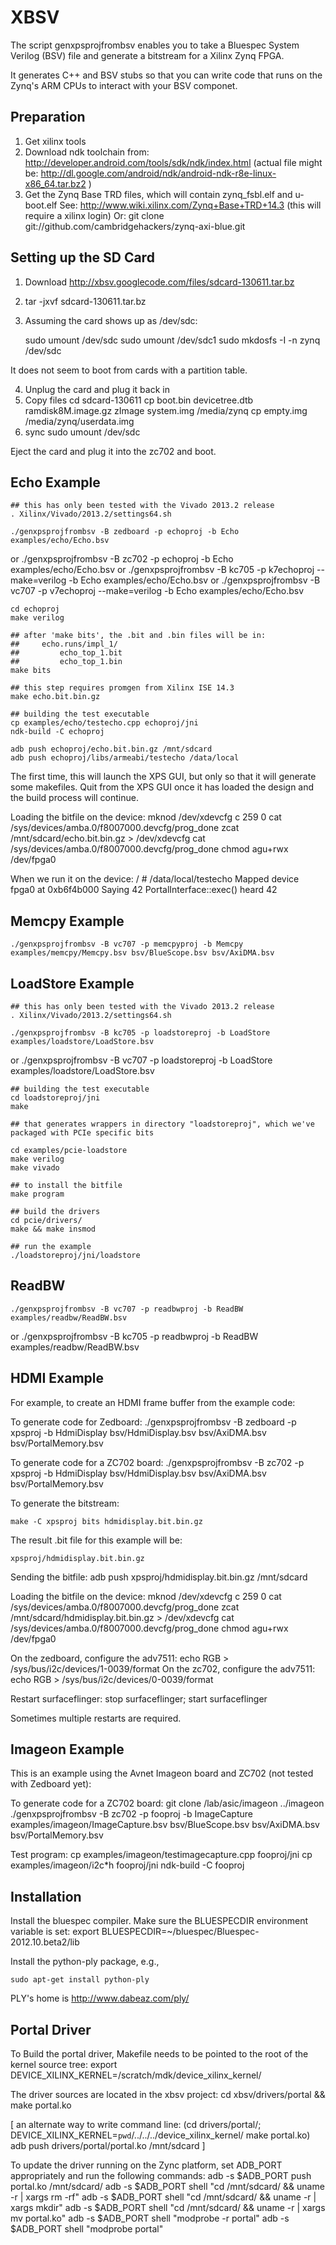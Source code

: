 XBSV
====

The script genxpsprojfrombsv enables you to take a Bluespec System
Verilog (BSV) file and generate a bitstream for a Xilinx Zynq FPGA. 

It generates C++ and BSV stubs so that you can write code that runs on
the Zynq's ARM CPUs to interact with your BSV componet.

Preparation
-----------
1. Get xilinx tools
2. Download ndk toolchain from: 
     http://developer.android.com/tools/sdk/ndk/index.html
     (actual file might be:
         http://dl.google.com/android/ndk/android-ndk-r8e-linux-x86_64.tar.bz2
     )
3. Get the Zynq Base TRD files, which will contain zynq_fsbl.elf and u-boot.elf
     See: http://www.wiki.xilinx.com/Zynq+Base+TRD+14.3
     (this will require a xilinx login)
   Or:
      git clone git://github.com/cambridgehackers/zynq-axi-blue.git

Setting up the SD Card
----------------------

1. Download http://xbsv.googlecode.com/files/sdcard-130611.tar.bz
2. tar -jxvf sdcard-130611.tar.bz
3. Assuming the card shows up as /dev/sdc:

   sudo umount /dev/sdc
   sudo umount /dev/sdc1
   sudo mkdosfs -I -n zynq /dev/sdc

It does not seem to boot from cards with a partition table.

4. Unplug the card and plug it back in
5. Copy files
   cd sdcard-130611
   cp boot.bin devicetree.dtb ramdisk8M.image.gz zImage system.img /media/zynq
   cp empty.img /media/zynq/userdata.img
5. sync
   sudo umount /dev/sdc

Eject the card and plug it into the zc702 and boot.

Echo Example
------------

    ## this has only been tested with the Vivado 2013.2 release
    . Xilinx/Vivado/2013.2/settings64.sh

    ./genxpsprojfrombsv -B zedboard -p echoproj -b Echo examples/echo/Echo.bsv
or
    ./genxpsprojfrombsv -B zc702 -p echoproj -b Echo examples/echo/Echo.bsv
or
    ./genxpsprojfrombsv -B kc705 -p k7echoproj --make=verilog -b Echo examples/echo/Echo.bsv
or
    ./genxpsprojfrombsv -B vc707 -p v7echoproj --make=verilog -b Echo examples/echo/Echo.bsv

    cd echoproj
    make verilog

    ## after 'make bits', the .bit and .bin files will be in:
    ##     echo.runs/impl_1/
    ##         echo_top_1.bit
    ##         echo_top_1.bin
    make bits

    ## this step requires promgen from Xilinx ISE 14.3
    make echo.bit.bin.gz

    ## building the test executable
    cp examples/echo/testecho.cpp echoproj/jni
    ndk-build -C echoproj

    adb push echoproj/echo.bit.bin.gz /mnt/sdcard
    adb push echoproj/libs/armeabi/testecho /data/local

The first time, this will launch the XPS GUI, but only so that it will
generate some makefiles. Quit from the XPS GUI once it has loaded the
design and the build process will continue.

Loading the bitfile on the device:
    mknod /dev/xdevcfg c 259 0
    cat /sys/devices/amba.0/f8007000.devcfg/prog_done
    zcat /mnt/sdcard/echo.bit.bin.gz > /dev/xdevcfg
    cat /sys/devices/amba.0/f8007000.devcfg/prog_done
    chmod agu+rwx /dev/fpga0

When we run it on the device:
    / # /data/local/testecho 
    Mapped device fpga0 at 0xb6f4b000
    Saying 42
    PortalInterface::exec()
    heard 42

Memcpy Example
--------------

    ./genxpsprojfrombsv -B vc707 -p memcpyproj -b Memcpy examples/memcpy/Memcpy.bsv bsv/BlueScope.bsv bsv/AxiDMA.bsv


LoadStore Example
------------

    ## this has only been tested with the Vivado 2013.2 release
    . Xilinx/Vivado/2013.2/settings64.sh

    ./genxpsprojfrombsv -B kc705 -p loadstoreproj -b LoadStore examples/loadstore/LoadStore.bsv
or
    ./genxpsprojfrombsv -B vc707 -p loadstoreproj -b LoadStore examples/loadstore/LoadStore.bsv

    ## building the test executable
    cd loadstoreproj/jni
    make

    ## that generates wrappers in directory "loadstoreproj", which we've packaged with PCIe specific bits

    cd examples/pcie-loadstore
    make verilog
    make vivado

    ## to install the bitfile
    make program

    ## build the drivers
    cd pcie/drivers/
    make && make insmod

    ## run the example
    ./loadstoreproj/jni/loadstore

ReadBW
------

    ./genxpsprojfrombsv -B vc707 -p readbwproj -b ReadBW examples/readbw/ReadBW.bsv
or
    ./genxpsprojfrombsv -B kc705 -p readbwproj -b ReadBW examples/readbw/ReadBW.bsv


HDMI Example
------------

For example, to create an HDMI frame buffer from the example code:

To generate code for Zedboard:
    ./genxpsprojfrombsv -B zedboard -p xpsproj -b HdmiDisplay bsv/HdmiDisplay.bsv bsv/AxiDMA.bsv bsv/PortalMemory.bsv

To generate code for a ZC702 board:
    ./genxpsprojfrombsv -B zc702 -p xpsproj -b HdmiDisplay bsv/HdmiDisplay.bsv bsv/AxiDMA.bsv bsv/PortalMemory.bsv

To generate the bitstream:

    make -C xpsproj bits hdmidisplay.bit.bin.gz

The result .bit file for this example will be:

    xpsproj/hdmidisplay.bit.bin.gz

Sending the bitfile:
    adb push xpsproj/hdmidisplay.bit.bin.gz /mnt/sdcard

Loading the bitfile on the device:
    mknod /dev/xdevcfg c 259 0
    cat /sys/devices/amba.0/f8007000.devcfg/prog_done
    zcat /mnt/sdcard/hdmidisplay.bit.bin.gz > /dev/xdevcfg
    cat /sys/devices/amba.0/f8007000.devcfg/prog_done
    chmod agu+rwx /dev/fpga0

On the zedboard, configure the adv7511:
   echo RGB > /sys/bus/i2c/devices/1-0039/format
On the zc702, configure the adv7511:
   echo RGB > /sys/bus/i2c/devices/0-0039/format

Restart surfaceflinger:
   stop surfaceflinger; start surfaceflinger

Sometimes multiple restarts are required.

Imageon Example
---------------

This is an example using the Avnet Imageon board and ZC702 (not tested with Zedboard yet):

To generate code for a ZC702 board:
    git clone /lab/asic/imageon ../imageon
    ./genxpsprojfrombsv  -B zc702 -p fooproj -b ImageCapture examples/imageon/ImageCapture.bsv bsv/BlueScope.bsv bsv/AxiDMA.bsv bsv/PortalMemory.bsv

Test program:
    cp examples/imageon/testimagecapture.cpp fooproj/jni
    cp examples/imageon/i2c*h fooproj/jni
    ndk-build -C fooproj

Installation
------------

Install the bluespec compiler. Make sure the BLUESPECDIR environment
variable is set:
    export BLUESPECDIR=~/bluespec/Bluespec-2012.10.beta2/lib
	
Install the python-ply package, e.g.,

    sudo apt-get install python-ply

PLY's home is http://www.dabeaz.com/ply/

Portal Driver
-------------

To Build the portal driver, Makefile needs to be pointed to the root of the kernel source tree:
   export DEVICE_XILINX_KERNEL=/scratch/mdk/device_xilinx_kernel/

The driver sources are located in the xbsv project:
   cd xbsv/drivers/portal && make portal.ko

[ an alternate way to write command line:
   (cd drivers/portal/; DEVICE_XILINX_KERNEL=`pwd`/../../../device_xilinx_kernel/ make portal.ko)
   adb push drivers/portal/portal.ko /mnt/sdcard
]

To update the driver running on the Zync platform, set ADB_PORT appropriately and run the following commands:
   adb -s $ADB_PORT push portal.ko /mnt/sdcard/
   adb -s $ADB_PORT shell "cd /mnt/sdcard/ && uname -r | xargs rm -rf"
   adb -s $ADB_PORT shell "cd /mnt/sdcard/ && uname -r | xargs mkdir"
   adb -s $ADB_PORT shell "cd /mnt/sdcard/ && uname -r | xargs mv portal.ko"
   adb -s $ADB_PORT shell "modprobe -r portal"
   adb -s $ADB_PORT shell "modprobe portal"
